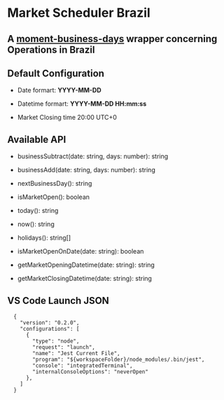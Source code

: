 # Market Scheduler Brazil
## A [moment-business-days](https://www.npmjs.com/package/moment-business-days) wrapper concerning Operations in Brazil


## Default Configuration
* Date formart: **YYYY-MM-DD**

* Datetime formart: **YYYY-MM-DD HH:mm:ss**

* Market Closing time 20:00 UTC+0

## Available API
  * businessSubtract(date: string, days: number): string

  * businessAdd(date: string, days: number): string 

  * nextBusinessDay(): string
  
  * isMarketOpen(): boolean 
  
  * today(): string
  
  * now(): string

  * holidays(): string[]

  * isMarketOpenOnDate(date: string): boolean 

  * getMarketOpeningDatetime(date: string): string
  
  * getMarketClosingDatetime(date: string): string


## VS Code Launch JSON

```
  {
    "version": "0.2.0",
    "configurations": [
      {
        "type": "node",
        "request": "launch",
        "name": "Jest Current File",
        "program": "${workspaceFolder}/node_modules/.bin/jest",
        "console": "integratedTerminal",
        "internalConsoleOptions": "neverOpen"
      },
    ]
  }
```